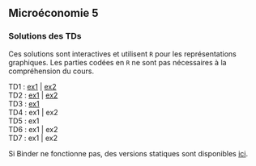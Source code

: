 
## Microéconomie 5

### Solutions des TDs

Ces solutions sont interactives et utilisent `R` pour les représentations graphiques.
Les parties codées en `R` ne sont pas nécessaires à la compréhension du cours.

TD1 : [ex1](https://mybinder.org/v2/gh/antoine-jacquet/binder-teaching/746861557f88d4cd2d9274daf14cce8df1ea94bb?urlpath=lab%2Ftree%2FMicro%C3%A9conomie%205%2Fmicro5-TD1-ex1.ipynb) 
   \| [ex2](https://mybinder.org/v2/gh/antoine-jacquet/binder-teaching/746861557f88d4cd2d9274daf14cce8df1ea94bb?urlpath=lab%2Ftree%2FMicro%C3%A9conomie%205%2Fmicro5-TD1-ex2.ipynb)  
TD2 : [ex1](https://mybinder.org/v2/gh/antoine-jacquet/binder-teaching/746861557f88d4cd2d9274daf14cce8df1ea94bb?urlpath=lab%2Ftree%2FMicro%C3%A9conomie%205%2Fmicro5-TD2-ex1.ipynb) 
   \| [ex2](https://mybinder.org/v2/gh/antoine-jacquet/binder-teaching/746861557f88d4cd2d9274daf14cce8df1ea94bb?urlpath=lab%2Ftree%2FMicro%C3%A9conomie%205%2Fmicro5-TD2-ex2.ipynb)  
TD3 : [ex1](https://mybinder.org/v2/gh/antoine-jacquet/binder-teaching/746861557f88d4cd2d9274daf14cce8df1ea94bb?urlpath=lab%2Ftree%2FMicro%C3%A9conomie%205%2Fmicro5-TD3-ex1.ipynb)  
TD4 : ex1 
   \| ex2  
TD5 : ex1  
TD6 : ex1
   \| ex2  
TD7 : ex1
   \| ex2  
   
Si Binder ne fonctionne pas, des versions statiques sont disponibles [ici](https://github.com/antoine-jacquet/binder-teaching/tree/main/Microéconomie%205).



